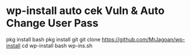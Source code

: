 # wp-install auto cek Vuln & Auto Change User Pass

pkg install bash
pkg install git
git clone https://github.com/MrJagoan/wp-install
cd wp-install
bash wp-ins.sh
